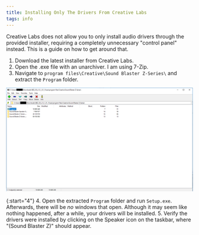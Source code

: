 ```yaml
---
title: Installing Only The Drivers From Creative Labs
tags: info
---
```


Creative Labs does not allow you to only install audio drivers through the provided installer, requiring a completely unnecessary "control panel" instead. This is a guide on how to get around that.

1. Download the latest installer from Creative Labs.
2. Open the .exe file with an unarchiver. I am using 7-Zip.
3. Navigate to `program files\Creative\Sound Blaster Z-Series\` and extract the `Program` folder.

<p align="center">
    <img src="/assets/2018-07-20/image1.png" alt="Image of 7-Zip GUI" />
</p>

{:start="4"}
4. Open the extracted `Program` folder and run `Setup.exe`. Afterwards, there will be *no* windows that open. Although it may seem like nothing happened, after a while, your drivers will be installed.
5. Verify the drivers were installed by clicking on the Speaker icon on the taskbar, where "(Sound Blaster Z)" should appear.
